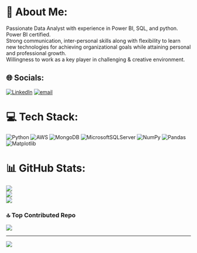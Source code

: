 # 💫 About Me:
Passionate Data Analyst with experience in Power BI, SQL, and python.<br>Power BI certified.<br>Strong communication, inter-personal skills along with flexibility to learn new technologies for achieving organizational goals while attaining personal and professional growth.<br>Willingness to work as a key player in challenging & creative environment.


## 🌐 Socials:
[![LinkedIn](https://img.shields.io/badge/LinkedIn-%230077B5.svg?logo=linkedin&logoColor=white)](https://linkedin.com/in/www.linkedin.com/in/nikita-uppar-16aa0a193) [![email](https://img.shields.io/badge/Email-D14836?logo=gmail&logoColor=white)](mailto:nikitauppar4@gmail.com) 

# 💻 Tech Stack:
![Python](https://img.shields.io/badge/python-3670A0?style=for-the-badge&logo=python&logoColor=ffdd54) ![AWS](https://img.shields.io/badge/AWS-%23FF9900.svg?style=for-the-badge&logo=amazon-aws&logoColor=white) ![MongoDB](https://img.shields.io/badge/MongoDB-%234ea94b.svg?style=for-the-badge&logo=mongodb&logoColor=white) ![MicrosoftSQLServer](https://img.shields.io/badge/Microsoft%20SQL%20Server-CC2927?style=for-the-badge&logo=microsoft%20sql%20server&logoColor=white) ![NumPy](https://img.shields.io/badge/numpy-%23013243.svg?style=for-the-badge&logo=numpy&logoColor=white) ![Pandas](https://img.shields.io/badge/pandas-%23150458.svg?style=for-the-badge&logo=pandas&logoColor=white) ![Matplotlib](https://img.shields.io/badge/Matplotlib-%23ffffff.svg?style=for-the-badge&logo=Matplotlib&logoColor=black)
# 📊 GitHub Stats:
![](https://github-readme-stats.vercel.app/api?username=nikitau18&theme=gruvbox_light&hide_border=false&include_all_commits=true&count_private=true)<br/>
![](https://nirzak-streak-stats.vercel.app/?user=nikitau18&theme=gruvbox_light&hide_border=false)<br/>
![](https://github-readme-stats.vercel.app/api/top-langs/?username=nikitau18&theme=gruvbox_light&hide_border=false&include_all_commits=true&count_private=true&layout=compact)

### 🔝 Top Contributed Repo
![](https://github-contributor-stats.vercel.app/api?username=nikitau18&limit=5&theme=dark&combine_all_yearly_contributions=true)

---
[![](https://visitcount.itsvg.in/api?id=nikitau18&icon=0&color=0)](https://visitcount.itsvg.in)

<!-- Proudly created with GPRM ( https://gprm.itsvg.in ) -->
